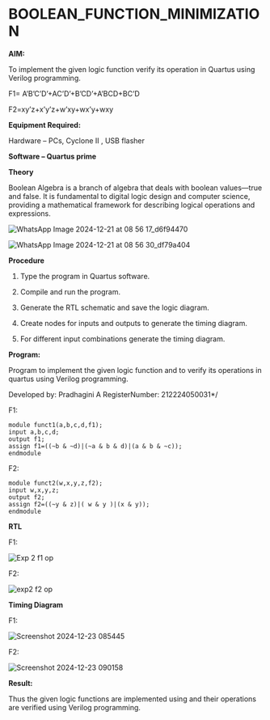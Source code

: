 # BOOLEAN_FUNCTION_MINIMIZATION

**AIM:**

To implement the given logic function verify its operation in Quartus using Verilog programming.

F1= A’B’C’D’+AC’D’+B’CD’+A’BCD+BC’D 

F2=xy’z+x’y’z+w’xy+wx’y+wxy

**Equipment Required:**

Hardware – PCs, Cyclone II , USB flasher

**Software – Quartus prime**

**Theory**

Boolean Algebra is a branch of algebra that deals with boolean values—true and false. It is fundamental to digital logic design and computer science, providing a mathematical framework for describing logical operations and expressions.

![WhatsApp Image 2024-12-21 at 08 56 17_d6f94470](https://github.com/user-attachments/assets/ca675f4f-1205-4177-9731-db1c5a9a2ae0)

![WhatsApp Image 2024-12-21 at 08 56 30_df79a404](https://github.com/user-attachments/assets/305af116-706e-451e-9982-73c87cb706c5)


**Procedure**

1.	Type the program in Quartus software.

2.	Compile and run the program.

3.	Generate the RTL schematic and save the logic diagram.

4.	Create nodes for inputs and outputs to generate the timing diagram.

5.	For different input combinations generate the timing diagram.


**Program:**

Program to implement the given logic function and to verify its operations in quartus using Verilog programming. 

Developed by: Pradhagini A RegisterNumber: 212224050031*/

F1:

```
module funct1(a,b,c,d,f1);
input a,b,c,d;
output f1;
assign f1=((~b & ~d)|(~a & b & d)|(a & b & ~c));
endmodule
```
F2:

```
module funct2(w,x,y,z,f2);
input w,x,y,z;
output f2;
assign f2=((~y & z)|( w & y )|(x & y));
endmodule
```

**RTL**

F1:

![Exp 2 f1 op](https://github.com/user-attachments/assets/d6468b25-179c-46ba-8c06-69ba1c8d6739)

F2:

![exp2 f2 op](https://github.com/user-attachments/assets/dd9253a5-7c09-46d5-8727-f4d336128a7a)

**Timing Diagram**

F1:

![Screenshot 2024-12-23 085445](https://github.com/user-attachments/assets/f33d5504-33eb-4135-9d97-fa04a2c949ba)

F2:

![Screenshot 2024-12-23 090158](https://github.com/user-attachments/assets/d33e796c-62c7-4773-bc09-6dc78ed1bd13)

**Result:**

Thus the given logic functions are implemented using and their operations are verified using Verilog programming.

